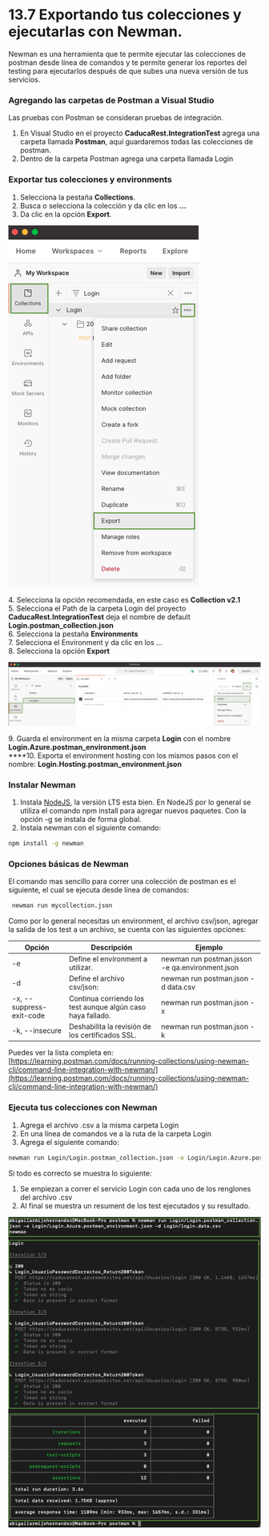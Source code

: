 # 13.7 Exportando tus colecciones y ejecutarlas con Newman.

Newman es una herramienta que te permite ejecutar las colecciones de postman desde línea de comandos y te permite generar los reportes del testing para ejecutarlos después de que subes una nueva versión de tus servicios.&#x20;

### Agregando las carpetas de Postman a Visual Studio

Las pruebas con Postman se consideran pruebas de integración.

1. En Visual Studio en el proyecto **CaducaRest.IntegrationTest** agrega una carpeta llamada **Postman**, aquí guardaremos todas las colecciones de postman.
2. Dentro de la carpeta Postman agrega una carpeta llamada Login

### Exportar tus colecciones y environments

1. Selecciona la pestaña **Collections**.
2. Busca o selecciona la colección y da clic en los **...**
3. Da clic en la opción **Export**.

![](<../.gitbook/assets/image (567).png>)

4\. Selecciona la opción recomendada, en este caso es **Collection v2.1**\
5\. Selecciona el Path de la carpeta Login del proyecto **CaducaRest.IntegrationTest** deja el nombre de default **Login.postman\_collection.json** \
6\. Selecciona la pestaña **Environments** \
7\. Selecciona el Environment y da clic en los ...\
8\. Selecciona la opción **Export**

![](<../.gitbook/assets/image (569).png>)

9\. Guarda el environment en la misma carpeta **Login** con el nombre **Login.Azure.postman\_environment.json** \
****10. Exporta el environment hosting con los mismos pasos con el nombre: **Login.Hosting.postman\_environment.json**&#x20;

### Instalar Newman

1. Instala [NodeJS](https://nodejs.org/en/download/current/), la versión LTS esta bien. En NodeJS por lo general se utiliza el comando npm install para agregar nuevos paquetes. Con la opción -g se instala de forma global.
2. Instala newman con el siguiente comando:

```bash
npm install -g newman
```

### Opciones básicas de Newman

El comando mas sencillo para correr una colección de postman es el siguiente, el cual se ejecuta desde línea de comandos:

```bash
 newman run mycollection.json
```

Como por lo general necesitas un environment, el archivo csv/json, agregar la salida de los test a un archivo, se cuenta con las siguientes opciones:

| Opción                   | Descripción                                                  | Ejemplo                                         |
| ------------------------ | ------------------------------------------------------------ | ----------------------------------------------- |
| -e                       | Define el environment a utilizar.                            | newman run postman.jsson -e qa.environment.json |
| -d                       | Define el archivo csv/json:                                  | newman run postman.json -d data.csv             |
| -x, --suppress-exit-code | Continua corriendo los test aunque algún caso haya fallado.  | newman run postman.json -x                      |
| -k, --insecure           | Deshabilita la revisión de los certificados SSL.             | newman run postman.json -k                      |

Puedes ver la lista completa en: [https://learning.postman.com/docs/running-collections/using-newman-cli/command-line-integration-with-newman/](https://learning.postman.com/docs/running-collections/using-newman-cli/command-line-integration-with-newman/)

### Ejecuta tus colecciones con Newman

1. Agrega el archivo .csv a la misma carpeta Login
2. En una línea de comandos ve a la ruta de la carpeta Login
3. Agrega el siguiente comando:

```bash
newman run Login/Login.postman_collection.json -e Login/Login.Azure.postman_environment.json -d Login/login.data.csv
```

Si todo es correcto se muestra lo siguiente:

1. Se empiezan a correr el servicio Login con cada uno de los renglones del archivo .csv
2. Al final se muestra un resument de los test ejecutados y su resultado.

![](<../.gitbook/assets/image (570).png>)
